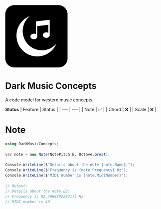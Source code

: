 ﻿<img src="https://github.com/michaldivis/dark-music-concepts/blob/master/assets/icon.png?raw=true" width="200">

# Dark Music Concepts

A code model for western music concepts.

**Status**
| Feature | Status |
| --- | --- |
| Note | ✅ |
| Chord | ❌ |
| Scale | ❌ |

# Note
```csharp
using DarkMusicConcepts;

var note = new Note(NotePitch.E, Octave.Great);

Console.WriteLine($"Details about the note {note.Name}:");
Console.WriteLine($"Frequency is {note.Frequency} Hz");
Console.WriteLine($"MIDI number is {note.MidiNumber}");

// Output:
// Details about the note E2:
// Frequency is 82,4068892282175 Hz
// MIDI number is 40
```